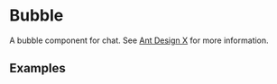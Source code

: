 # Bubble

A bubble component for chat. See [Ant Design X](https://x.ant.design/components/bubble/) for more information.

## Examples

<demo name="basic" position="bottom" collapsible="true"></demo>
<demo name="typing_effect" title="Typing Effect"></demo>
<demo name="variant" title="Variant"></demo>
<demo name="bubble_list" title="Bubble List"></demo>
<demo name="custom_list_content" title="Custom List Content"></demo>
